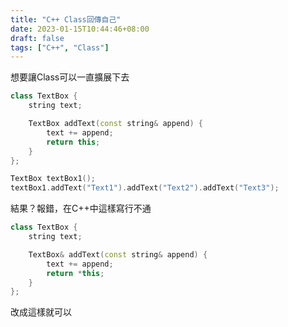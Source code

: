 ```yaml
---
title: "C++ Class回傳自己"
date: 2023-01-15T10:44:46+08:00
draft: false
tags: ["C++", "Class"]
---
```


想要讓Class可以一直擴展下去
```cpp
class TextBox {
    string text;

    TextBox addText(const string& append) {
        text += append;
        return this;
    }
};

TextBox textBox1();
textBox1.addText("Text1").addText("Text2").addText("Text3");
```
結果？報錯，在C++中這樣寫行不通

```cpp
class TextBox {
    string text;

    TextBox& addText(const string& append) {
        text += append;
        return *this;
    }
};
```
改成這樣就可以
